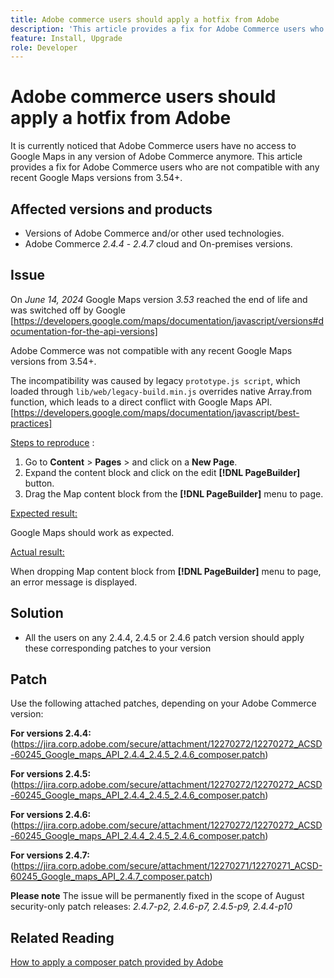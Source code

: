 ```yaml
---
title: Adobe commerce users should apply a hotfix from Adobe
description: 'This article provides a fix for Adobe Commerce users who are not compatible with any recent Google Maps versions from 3.54+.'
feature: Install, Upgrade
role: Developer
---
```

# Adobe commerce users should apply a hotfix from Adobe

It is currently noticed that Adobe Commerce users have no access to Google Maps in any version of Adobe Commerce anymore. This article provides a fix for Adobe Commerce users who are not compatible with any recent Google Maps versions from 3.54+.

## Affected versions and products

* Versions of Adobe Commerce and/or other used technologies.
* Adobe Commerce *2.4.4* - *2.4.7* cloud and On-premises versions.

## Issue

On *June 14, 2024* Google Maps version *3.53* reached the end of life and was switched off by Google [https://developers.google.com/maps/documentation/javascript/versions#documentation-for-the-api-versions]

Adobe Commerce was not compatible with any recent Google Maps versions from 3.54+.

The incompatibility was caused by legacy `prototype.js script`, which loaded through `lib/web/legacy-build.min.js` overrides native Array.from function, which leads to a direct conflict with Google Maps API. [https://developers.google.com/maps/documentation/javascript/best-practices]

<u>Steps to reproduce</u> :

1. Go to **Content** > **Pages** > and click on a **New Page**.
1. Expand the content block and click on the edit **[!DNL PageBuilder]** button.
1. Drag the Map content block from the **[!DNL PageBuilder]** menu to page.

<u>Expected result:</u>

Google Maps should work as expected.

<u> Actual result:</u>

When dropping Map content block from **[!DNL PageBuilder]** menu to page, an error message is displayed. 

## Solution

* All the users on any 2.4.4, 2.4.5 or 2.4.6 patch version should apply these corresponding patches to your version 

## Patch 

Use the following attached patches, depending on your Adobe Commerce version:

**For versions 2.4.4:**
(https://jira.corp.adobe.com/secure/attachment/12270272/12270272_ACSD-60245_Google_maps_API_2.4.4_2.4.5_2.4.6_composer.patch)

**For versions 2.4.5:**
(https://jira.corp.adobe.com/secure/attachment/12270272/12270272_ACSD-60245_Google_maps_API_2.4.4_2.4.5_2.4.6_composer.patch)

**For versions 2.4.6:**
(https://jira.corp.adobe.com/secure/attachment/12270272/12270272_ACSD-60245_Google_maps_API_2.4.4_2.4.5_2.4.6_composer.patch)

**For versions 2.4.7:**
(https://jira.corp.adobe.com/secure/attachment/12270271/12270271_ACSD-60245_Google_maps_API_2.4.7_composer.patch)

**Please note** 
The issue will be permanently fixed in the scope of August security-only patch releases: 
*2.4.7-p2, 2.4.6-p7, 2.4.5-p9, 2.4.4-p10*

## Related Reading

[How to apply a composer patch provided by Adobe ](https://experienceleague.adobe.com/en/docs/commerce-knowledge-base/kb/how-to/how-to-apply-a-composer-patch-provided-by-magento)